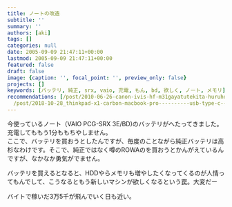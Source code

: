 ```yaml
---
title: ノートの改造
subtitle: ''
summary: ''
authors: [aki]
tags: []
categories: null
date: 2005-09-09 21:47:11+00:00
lastmod: 2005-09-09 21:47:11+00:00
featured: false
draft: false
image: {caption: '', focal_point: '', preview_only: false}
projects: []
keywords: [バッテリ, 純正, srx, vaio, 充電, もん, bd, 欲しく, ノート, メモリ]
recommendations: [/post/2010-06-26-canon-ivis-hf-m31gayatutekita-huruhdle-sii/, /post/2009-10-18-vaio-xnixin-tokimeku/,
  /post/2018-10-28_thinkpad-x1-carbon-macbook-pro----------usb-type-c-------f6d8c8e77b36/]
---
```

今使っているノート（VAIO PCG-SRX 3E/BD)のバッテリがへたってきました。  
充電してももう1分ももちやしません。  
ここで、バッテリを買おうとしたんですが、毎度のことながら純正バッテリは高杉なわけです。そこで、純正ではなく噂のROWAのを買おうとかんがえているんですが、なかなか勇気がでません。  
  
バッテリを買えるとなると、HDDやらメモリも増やしたくなってくるのが人情ってもんでして、こうなるともう新しいマシンが欲しくなるという罠。大変だー  
  
バイトで稼いだ3万5千が飛んでいく日も近い。


